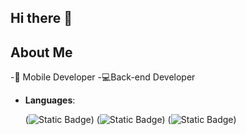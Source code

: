 ## Hi there 👋

## About Me

-📱 Mobile Developer
-💻Back-end Developer

<p align="center">

- **Languages**:
    
    (![Static Badge](https://img.shields.io/badge/Python%20-%20blue?style=plastic))
      (![Static Badge](https://img.shields.io/badge/Django%20-%20green?style=plastic))
      (![Static Badge](https://img.shields.io/badge/Fast%20Api%20-%20green?style=plastic))
    

<br>   
